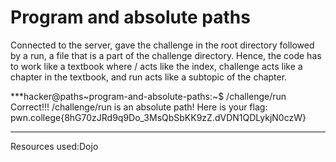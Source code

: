 # Program and absolute paths
Connected to the server, gave the challenge in the root directory followed by a run, a file that is a part of the challenge directory. Hence, the code has to work like a textbook where / acts like the index,
challenge acts like a chapter in the textbook, and run acts like a subtopic of the chapter.

***hacker@paths~program-and-absolute-paths:~$ /challenge/run
Correct!!!
/challenge/run is an absolute path! Here is your flag:
pwn.college{8hG70zJRd9q9Do_3MsQbSbKK9zZ.dVDN1QDLykjN0czW}
***
Resources used:Dojo

